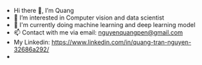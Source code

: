 - Hi there 🫡, I’m Quang
- 👀 I’m interested in Computer vision and data scientist
- 🌱 I'm currently doing machine learning and deep learning model
- 📫 Contact with me via email: nguyenquangpen@gmail.com
- My Linkedin:  https://www.linkedin.com/in/quang-tran-nguyen-32686a292/
- <!---
nguyenquangpen/nguyenquangpen is a ✨ special ✨ repository because its `README.md` (this file) appears on your GitHub profile.
You can click the Preview link to take a look at your changes.
--->
